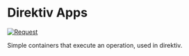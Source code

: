 # Direktiv Apps

[![Request](https://github.com/vorteil/direktiv-apps/actions/workflows/request.yml/badge.svg?branch=release-requester)](https://github.com/vorteil/direktiv-apps/actions/workflows/request.yml)

Simple containers that execute an operation, used in direktiv.
